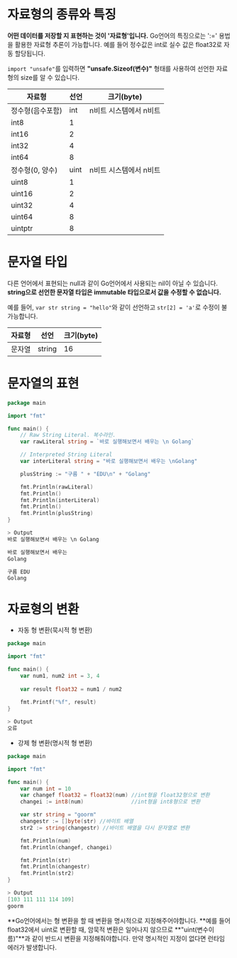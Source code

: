 # 자료형의 종류와 특징

**어떤 데이터를 저장할 지 표현하는 것이 '자료형'입니다.** Go언어의 특징으로는 ':=' 용법을 활용한 자료형 추론이 가능합니다. 예를 들어 정수값은 int로 실수 값은 float32로 자동 할당됩니다.

`import "unsafe"`를 입력하면 **"unsafe.Sizeof(변수)"** 형태를 사용하여 선언한 자료형의 size를 알 수 있습니다.

| 자료형           | 선언 | 크기(byte)             |
| ---------------- | ---- | ---------------------- |
| 정수형(음수포함) | int  | n비트 시스템에서 n비트 |
| int8             | 1    |                        |
| int16            | 2    |                        |
| int32            | 4    |                        |
| int64            | 8    |                        |
| 정수형(0, 양수)  | uint | n비트 시스템에서 n비트 |
| uint8            | 1    |                        |
| uint16           | 2    |                        |
| uint32           | 4    |                        |
| uint64           | 8    |                        |
| uintptr          | 8    |                        |



# 문자열 타입

다른 언어에서 표현되는 null과 같이 Go언어에서 사용되는 nil이 아닐 수 있습니다. **string으로 선언한 문자열 타입은 immutable 타입으로서 값을 수정할 수 없습니다.**

예를 들어, `var str string = "hello"`와 같이 선언하고 `str[2] = 'a'`로 수정이 불가능합니다.

| 자료형 | 선언   | 크기(byte) |
| ------ | ------ | ---------- |
| 문자열 | string | 16         |



# 문자열의 표현

```go
package main

import "fmt"

func main() {
	// Raw String Literal. 복수라인.
	var rawLiteral string = `바로 실행해보면서 배우는 \n Golang`

	// Interpreted String Literal
	var interLiteral string = "바로 실행해보면서 배우는 \nGolang"

	plusString := "구름 " + "EDU\n" + "Golang"

	fmt.Println(rawLiteral)
	fmt.Println()
	fmt.Println(interLiteral)
	fmt.Println()
	fmt.Println(plusString)
}

> Output
바로 실행해보면서 배우는 \n Golang

바로 실행해보면서 배우는
Golang

구름 EDU
Golang
```



# 자료형의 변환

- 자동 형 변환(묵시적 형 변환)

```go
package main

import "fmt"

func main() {
	var num1, num2 int = 3, 4
	
	var result float32 = num1 / num2	
	
	fmt.Printf("%f", result)
}

> Output
오류
```



- 강제 형 변환(명시적 형 변환)

```go
package main

import "fmt"

func main() {
	var num int = 10
	var changef float32 = float32(num) //int형을 float32형으로 변환
	changei := int8(num)               //int형을 int8형으로 변환

	var str string = "goorm"
	changestr := []byte(str) //바이트 배열
	str2 := string(changestr) //바이트 배열을 다시 문자열로 변환

	fmt.Println(num)
	fmt.Println(changef, changei)

	fmt.Println(str)
	fmt.Println(changestr)
	fmt.Println(str2)
}

> Output
[103 111 111 114 109]
goorm
```

**Go언어에서는 형 변환을 할 때 변환을 명시적으로 지정해주어야합니다. **예를 들어 float32에서 uint로 변환할 때, 암묵적 변환은 일어나지 않으므로 **"uint(변수이름)"**과 같이 반드시 변환을 지정해줘야합니다. 만약 명시적인 지정이 없다면 런타임 에러가 발생합니다.